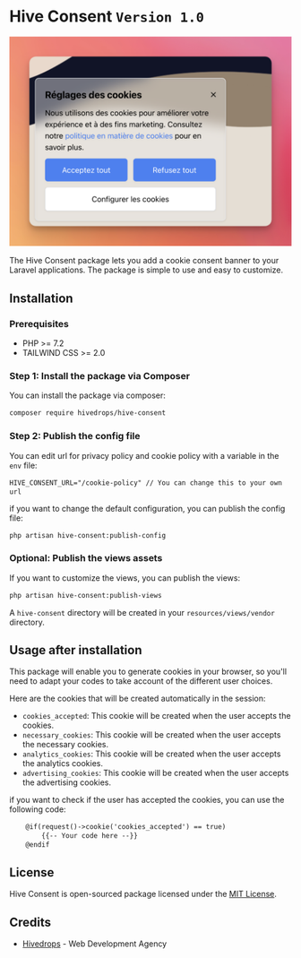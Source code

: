 # Hive Consent `Version 1.0`

![Hive Consent](assets/images/picture_modal.png)

The Hive Consent package lets you add a cookie consent banner to your Laravel applications. The package is simple to use and easy to customize.

## Installation

### Prerequisites

- PHP >= 7.2
- TAILWIND CSS >= 2.0

### Step 1: Install the package via Composer

You can install the package via composer:

```bash
composer require hivedrops/hive-consent
```

### Step 2: Publish the config file

You can edit url for privacy policy and cookie policy with a variable in the `env` file:

```dotenv
HIVE_CONSENT_URL="/cookie-policy" // You can change this to your own url
```

if you want to change the default configuration, you can publish the config file:

```bash
php artisan hive-consent:publish-config
```

### Optional: Publish the views assets

If you want to customize the views, you can publish the views:

```bash
php artisan hive-consent:publish-views
```

A `hive-consent` directory will be created in your `resources/views/vendor` directory.

## Usage after installation

This package will enable you to generate cookies in your browser, so you'll need to adapt your codes to take account of the different user choices.

Here are the cookies that will be created automatically in the session:

- `cookies_accepted`: This cookie will be created when the user accepts the cookies.
- `necessary_cookies`: This cookie will be created when the user accepts the necessary cookies.
- `analytics_cookies`: This cookie will be created when the user accepts the analytics cookies.
- `advertising_cookies`: This cookie will be created when the user accepts the advertising cookies.

if you want to check if the user has accepted the cookies, you can use the following code:

```bladehtml
    @if(request()->cookie('cookies_accepted') == true)
        {{-- Your code here --}}
    @endif
```

## License

Hive Consent is open-sourced package licensed under the [MIT License](LICENSE).

## Credits

- [Hivedrops](https://hivedrops.re) - Web Development Agency



